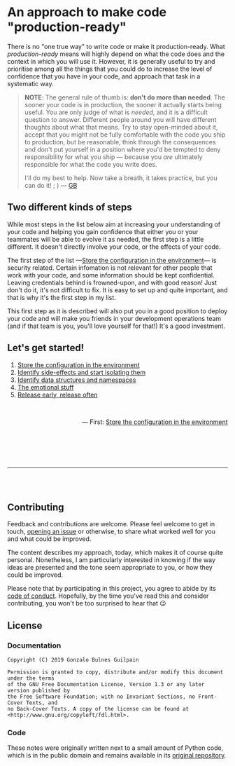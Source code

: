 An approach to make code "production-ready"
===========================================

There is no "one true way" to write code or make it production-ready. What _production-ready_ means will highly depend on what the code does and the context in which you will use it. However, it is generally useful to try and prioritise among all the things that you could do to increase the level of confidence that you have in your code, and approach that task in a systematic way.

> **NOTE**: The general rule of thumb is: **don't do more than needed**. The sooner your code is in production, the sooner it actually starts being useful. You are only judge of what is _needed_, and it is a difficult question to answer. Different people around you will have different thoughts about what that means. Try to stay open-minded about it, accept that you might not be fully comfortable with the code you ship to production, but be reasonable, think through the consequences and don't put yourself in a position where you'd be tempted to deny responsibility for what you ship — because you _are_ ultimately responsible for what the code you write does.
> 
> I'll do my best to help. Now take a breath, it takes practice, but you can do it! ; ) — [GB](https://github.com/gonzalo-bulnes)

Two different kinds of steps
----------------------------

While most steps in the list below aim at increasing your understanding of your code and helping you gain confidence that either you or your teammates will be able to evolve it as needed, the first step is a little different. It doesn't directly involve your code, or the effects of your code.

The first step of the list —[Store the configuration in the environment][config]— is security related. Certain infomation is not relevant for other people that work with your code, and some information should be kept confidential.  Leaving credentials behind is frowned-upon, and with good reason! Just don't do it, it's not difficult to fix. It is easy to set up and quite important, and that is why it's the first step in my list.

This first step as it is described will also put you in a good position to deploy your code and will make you friends in your development operations team (and if that team is you, you'll love yourself for that!) It's a good investment.

Let's get started!
------------------

  [config]: ./store_config_in_the_environment.md
  [side-effects]: ./identify_and_start_isolating_side_effects.md
  [data]: ./identify_data_structures.md
  [emotions]: ./the_emotional_stuff.md
  [release]: ./release_early_release_often.md

1. [Store the configuration in the environment][config]
1. [Identify side-effects and start isolating them][side-effects]
1. [Identify data structures and namespaces][data]
1. [The emotional stuff][emotions]
1. [Release early, release often][release]


<br/>
<p align="right">— First: <a href="./store_config_in_the_environment.md">Store the configuration in the environment</a></p>


<br><br><br><br>

----

<br><br>

Contributing
------------

Feedback and contributions are welcome. Please feel welcome to get in touch, [opening an issue](https://github.com/gonzalo-bulnes/production-ready/issues) or otherwise, to share what worked well for you and what could be improved.

The content describes my approach, today, which makes it of course quite personal. Nonetheless, I am particularly interested in knowing if the way ideas are presented and the tone seem appropriate to you, or how they could be improved.

Please note that by participating in this project, you agree to abide by its [code of conduct]. Hopefully, by the time you've read this and consider contributing, you won't be too surprised to hear that 😉

  [code of conduct]: ./CODE_OF_CONDUCT.md

License
-------

### Documentation

    Copyright (C) 2019 Gonzalo Bulnes Guilpain

    Permission is granted to copy, distribute and/or modify this document under the terms
    of the GNU Free Documentation License, Version 1.3 or any later version published by
    the Free Software Foundation; with no Invariant Sections, no Front-Cover Texts, and
    no Back-Cover Texts. A copy of the license can be found at
    <http://www.gnu.org/copyleft/fdl.html>.

### Code

These notes were originally written next to a small amount of Python code, which is in the public domain and remains available in its [original repository](https://github.com/gonzalo-bulnes/kata-python-web-app).
